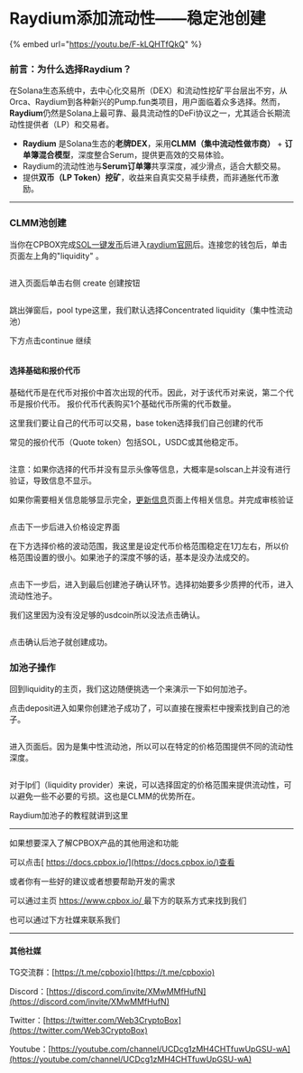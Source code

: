 # Raydium添加流动性——稳定池创建

{% embed url="https://youtu.be/F-kLQHTfQkQ" %}

### **前言：为什么选择Raydium？**

在Solana生态系统中，去中心化交易所（DEX）和流动性挖矿平台层出不穷，从Orca、Raydium到各种新兴的Pump.fun类项目，用户面临着众多选择。然而，**Raydium**仍然是Solana上最可靠、最具流动性的DeFi协议之一，尤其适合长期流动性提供者（LP）和交易者。

* **Raydium** 是Solana生态的**老牌DEX**，采用**CLMM（集中流动性做市商）** + **订单簿混合模型**，深度整合Serum，提供更高效的交易体验。
* Raydium的流动性池与**Serum订单簿**共享深度，减少滑点，适合大额交易。
* 提供**双币（LP Token）挖矿**，收益来自真实交易手续费，而非通胀代币激励。

***

### CLMM池创建

当你在CPBOX完成[SOL一键发币](https://www.cpbox.io/cn/solana/token/publish?_s=docs)后进入[raydium官网](https://raydium.io/swap/?inputMint=HtCqD3o5aF1RXcyGi6AW11PoB3bZmFdA8kvVyhJrpump\&outputMint=sol)后。连接您的钱包后，单击页面左上角的"liquidity" 。

<figure><img src="../../../.gitbook/assets/ray-liq-1.png" alt=""><figcaption></figcaption></figure>

进入页面后单击右侧 create 创建按钮

<figure><img src="../../../.gitbook/assets/ray-liq-2 (2).png" alt=""><figcaption></figcaption></figure>

跳出弹窗后，pool type这里，我们默认选择Concentrated liquidity（集中性流动池）

下方点击continue 继续

<figure><img src="../../../.gitbook/assets/ray-liq-3.png" alt=""><figcaption></figcaption></figure>

#### 选择基础和报价代币

基础代币是在代币对报价中首次出现的代币。因此，对于该代币对来说，第二个代币是报价代币。 报价代币代表购买1个基础代币所需的代币数量。

这里我们要让自己的代币可以交易，base token选择我们自己创建的代币

常见的报价代币（Quote token）包括SOL，USDC或其他稳定币。

<figure><img src="../../../.gitbook/assets/ray-liq-4 (2).png" alt=""><figcaption></figcaption></figure>

注意：如果你选择的代币并没有显示头像等信息，大概率是solscan上并没有进行验证，导致信息不显示。

如果你需要相关信息能够显示完全，[更新信息](https://solscan.io/token-update)页面上传相关信息。并完成审核验证

<figure><img src="../../../.gitbook/assets/ray-liq-5 (2).png" alt=""><figcaption></figcaption></figure>

点击下一步后进入价格设定界面

在下方选择价格的波动范围，我这里是设定代币价格范围稳定在1刀左右，所以价格范围设置的很小。如果池子的深度不够的话，基本是没办法成交的。

<figure><img src="../../../.gitbook/assets/ray-liq-6 (2).png" alt=""><figcaption></figcaption></figure>

点击下一步后，进入到最后创建池子确认环节。选择初始要多少质押的代币，进入流动性池子。

我们这里因为没有没足够的usdcoin所以没法点击确认。

<figure><img src="../../../.gitbook/assets/ray-liq-7 (2).png" alt=""><figcaption></figcaption></figure>

点击确认后池子就创建成功。

### 加池子操作

回到liquidity的主页，我们这边随便挑选一个来演示一下如何加池子。

点击deposit进入如果你创建池子成功了，可以直接在搜索栏中搜索找到自己的池子。

<figure><img src="../../../.gitbook/assets/ray-liq-8.png" alt=""><figcaption></figcaption></figure>

进入页面后。因为是集中性流动池，所以可以在特定的价格范围提供不同的流动性深度。

<figure><img src="../../../.gitbook/assets/ray-liq-9.png" alt=""><figcaption></figcaption></figure>

对于lp们（liquidity provider）来说，可以选择固定的价格范围来提供流动性，可以避免一些不必要的亏损。这也是CLMM的优势所在。

Raydium加池子的教程就讲到这里

***

如果想要深入了解CPBOX产品的其他用途和功能

可以点击[ https://docs.cpbox.io/](https://docs.cpbox.io/)查看

或者你有一些好的建议或者想要帮助开发的需求

可以通过主页 [https://www.cpbox.io/ ](https://www.cpbox.io/cn/?_s=docs)最下方的联系方式来找到我们

也可以通过下方社媒来联系我们

***

#### 其他社媒

TG交流群：[https://t.me/cpboxio](https://t.me/cpboxio)

Discord：[https://discord.com/invite/XMwMMfHufN](https://discord.com/invite/XMwMMfHufN)

Twitter：[https://twitter.com/Web3CryptoBox](https://twitter.com/Web3CryptoBox)

Youtube：[https://youtube.com/channel/UCDcg1zMH4CHTfuwUpGSU-wA](https://youtube.com/channel/UCDcg1zMH4CHTfuwUpGSU-wA)
